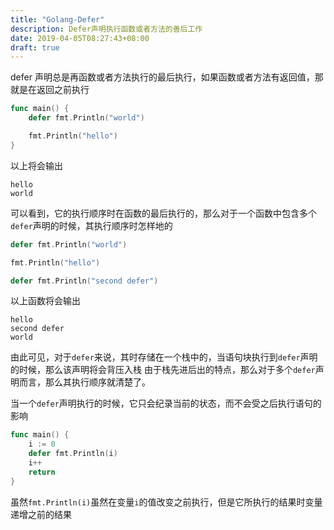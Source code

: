 ```yaml
---
title: "Golang-Defer"
description: Defer声明执行函数或者方法的善后工作
date: 2019-04-05T08:27:43+08:00
draft: true
---
```


defer 声明总是再函数或者方法执行的最后执行，如果函数或者方法有返回值，那就是在返回之前执行

```go
func main() {
	defer fmt.Println("world")

	fmt.Println("hello")
}
```
以上将会输出
```
hello
world
```
可以看到，它的执行顺序时在函数的最后执行的，那么对于一个函数中包含多个`defer`声明的时候，其执行顺序时怎样地的

```go
defer fmt.Println("world")

fmt.Println("hello")

defer fmt.Println("second defer")
```
以上函数将会输出
```
hello
second defer
world
```
由此可见，对于`defer`来说，其时存储在一个栈中的，当语句块执行到`defer`声明的时候，那么该声明将会背压入栈
由于栈先进后出的特点，那么对于多个`defer`声明而言，那么其执行顺序就清楚了。

当一个`defer`声明执行的时候，它只会纪录当前的状态，而不会受之后执行语句的影响
```go
func main() {
	i := 0
	defer fmt.Println(i)
	i++
	return
}
```
虽然`fmt.Println(i)`虽然在变量`i`的值改变之前执行，但是它所执行的结果时变量递增之前的结果




